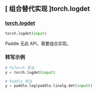 ## [ 组合替代实现 ]torch.logdet

### [torch.logdet](https://pytorch.org/docs/stable/generated/torch.logdet.html#torch.logdet)

```python
torch.logdet(input)
```
Paddle 无此 API，需要组合实现。

### 转写示例

```python
# PyTorch 写法
y = torch.logdet(input)

# Paddle 写法
y = paddle.log(paddle.linalg.det(input))
```
